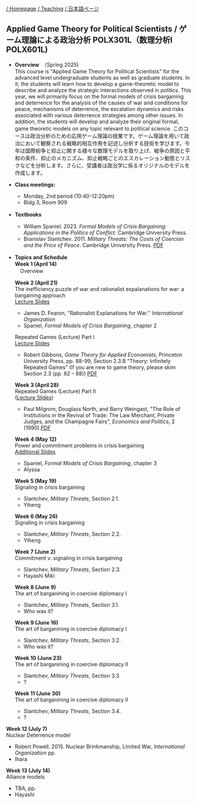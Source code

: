 
[/ Homepage](https://skurizaki.github.io/) [/ Teaching](./teaching.md) [/ 日本語ページ](https://skurizaki.github.io/jpn/)

## Applied Game Theory for Political Scientists / ゲーム理論による政治分析 POLX301L（数理分析I POLX601L)
- <b>Overview</b>　（Spring 2025)<br>
This course is "Applied Game Theory for Political Scientists" for the advanced level undergraduate students as well as graduate students.  In it, the students will learn how to develop a game-theoretic model to describe and analyze the strategic interactions observed in politics.  This year, we will primarily focus on the formal models of crisis bargaining and deterrence for the analysis of the causes of war and conditions for peace, mechanisms of deterrence, the escalation dynamics and risks associated with various deterrence strategies among other issues.  In addition, the students will develop and analyze their original formal, game theoretic models on any topic relevant to political science.
このコースは政治分析のための応用ゲーム理論の授業です。ゲーム理論を用いて政治において観察される戦略的相互作用を記述し分析する技術を学びます。今年は国際紛争と抑止に関する様々な数理モデルを取り上げ、戦争の原因と平和の条件、抑止のメカニズム、抑止戦略ごとのエスカレーション動態とリスクなどを分析します。さらに、受講者は政治学に係るオリジナルのモデルを作成します。

- <b>Class meetings:</b><br>
  - Monday, 2nd period (10:40-12:20pm)
  - Bldg 3, Room 909

- <b>Textbooks</b>　<br>
  - William Spaniel. 2023. <i>Formal Models of Crisis Bargaining: Applications in the Politics of Conflict</i>. Cambridge University Press.
  - Branislav Slantchev. 2011. <i>Military Threats: The Costs of Coercion and the Price of Peace</i>. Cambridge University Press. [PDF](https://www.dropbox.com/scl/fi/usr11e56lwjxxnwnp5vnz/slantchev-military-threats.pdf?rlkey=kw831asl9cm8pc46emeaoz9is&dl=0)

- <b>Topics and Schedule</b>　<br>
  <b>Week 1 (April 14)</b> <br>
  　Overview

  <b>Week 2  (April 21)</b> <br>
  The inefficiency puzzle of war and rationalist expalanations for war: a bargaining approach<br>
  [Lecture Slides](https://www.dropbox.com/scl/fi/ixjtu862p2u1hef1oyo6p/ir.u.05-puzzle-of-war.pdf?rlkey=th7k7lt90jd378pensws23k98&dl=0)
   - James D. Fearon, "Rationalist Explanations for War.'' <i>International Organization</i><br>
   - Spaniel, <i>Formal Models of Crisis Bargaining</i>, chapter 2<br>

   Repeated Games (Lecture) Part I <br>
  [Lecture Slides](https://www.dropbox.com/scl/fi/682x44fjiycclmvm6c3ky/gtu.l5slides.pdf?rlkey=5rizahtvgsolk8rd1a1jeb8co&dl=0)
   - Robert Gibbons, <i>Game Theory for Applied Economists</i>, Princeton University Press, pp. 88-99, Section 2.3.B “Theory: Infinitely Repeated Games” (If you are new to game theory, please skim Section 2.3 (pp. 82 – 88)) [PDF](https://www.dropbox.com/scl/fi/whrhb23i1ew8dofuah3za/Gibbons_GameTheoryfor-AppliedEconomists.pdf?rlkey=4q4kdg91g5am5d5b0enamloyz&dl=0)<br>

  <b>Week 3  (April 28)</b> <br>
  Repeated Games (Lecture) Part II <br> ([Lecture Slides](https://www.dropbox.com/scl/fi/ephqieoelbr8cy5i5e5f9/fmps9slides.pdf?rlkey=rf7rxdca282tmc7b33jq3yvby&dl=0))
  - Paul Milgrom, Douglass North, and Barry Weingast, "The Role of Institutions in the Revival of Trade: The Law Merchant, Private Judges, and the Champagne Fairs", <i>Economics and Politics</i>, 2 (1990).[PDF](https://www.dropbox.com/scl/fi/sjqiy4fml7wkup8e411k4/Milgrom-North-Weingast90.pdf?rlkey=8k7hkxcjauc5pptctvsn1lyue&dl=0)<br>

  <b>Week 4  (May 12)</b> <br>
  Power and commitment problems in crisis bargaining<br>
   [Additional Slides](https://www.dropbox.com/scl/fi/9bocjahjsauks22par6xi/fmps.25.w4-Commitment.pdf?rlkey=1qipbh02j4bpvbz3phxzgyptz&dl=0)
  - Spaniel, <i>Formal Models of Crisis Bargaining</i>, chapter 3<br>
  - Alyssa
 
  <b>Week 5  (May 19)</b> <br>
  Signaling in crisis bargaining <br>
  - Slantchev, <i>Military Threats</i>, Section 2.1.<br>
  - Yiheng

  <b>Week 6  (May 26)</b> <br>
  Signaling in crisis bargaining <br>
  - Slantchev, <i>Military Threats</i>, Section 2.2.<br>
  - Yiheng

  <b>Week 7  (June 2)</b> <br>
  Commitment v. signaling in crisis bargaining <br>
  - Slantchev, <i>Military Threats</i>, Section 2.3.<br>
  - Hayashi Miki

  <b>Week 8  (June 9)</b> <br>
  The art of barganining in coercive diplomacy I <br>
  - Slantchev, <i>Military Threats</i>, Section 3.1.<br>
  - Who was it?

  <b>Week 9  (June 16)</b> <br>
  The art of barganining in coercive diplomacy I <br>
  - Slantchev, <i>Military Threats</i>, Section 3.2.<br>
  - Who was it?

  <b>Week 10  (June 23)</b> <br>
  The art of barganining in coercive diplomacy II <br>
  - Slantchev, <i>Military Threats</i>, Section 3.3 <br>
  - ?

  <b>Week 11  (June 30)</b> <br>
  The art of barganining in coercive diplomacy II <br>
  - Slantchev, <i>Military Threats</i>, Section 3.4.<br>
  - ?

 <b>Week 12  (July 7)</b> <br>
  Nuclear Deterrence model <br>
  - Robert Powell. 2015. Nuclear Brinkmanship, Limited War, <i>International Organization</i> pp.<br>
  - Ihara

 <b>Week 13  (July 14)</b> <br>
 Alliance models <br>
  - TBA, pp.<br>
  - Hayashi
